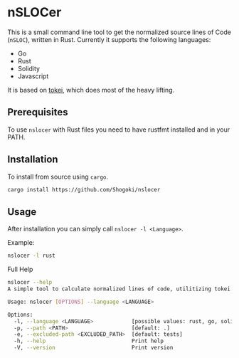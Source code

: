 # nSLOCer

This is a small command line tool to get the normalized source lines of Code (`nSLOC`), written in Rust. 
Currently it supports the following languages:

- Go
- Rust
- Solidity
- Javascript

It is based on [tokei](https://github.com/XAMPPRocky/tokei), which does most of the heavy lifting.



## Prerequisites

To use `nslocer` with Rust files you need to have rustfmt installed and in your PATH.

## Installation

To install from source using `cargo`.

```bash
cargo install https://github.com/Shogoki/nslocer
```


## Usage

After installation you can simply call `nslocer -l <Language>`.

Example:

```bash
nslocer -l rust
```

Full Help

```bash
nslocer --help
A simple tool to calculate normalized lines of code, utilitizing tokei in the background

Usage: nslocer [OPTIONS] --language <LANGUAGE>

Options:
  -l, --language <LANGUAGE>            [possible values: rust, go, solidity, javascript]
  -p, --path <PATH>                    [default: .]
  -e, --excluded-path <EXCLUDED_PATH>  [default: tests]
  -h, --help                           Print help
  -V, --version                        Print version
```

